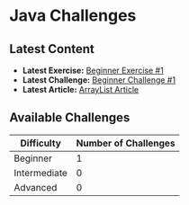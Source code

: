 # Java Challenges

## Latest Content
- **Latest Exercise:** [Beginner Exercise #1](https://github.com/DavidHancu/JavaChallenges/tree/main/Exercises/Beginner/Exercise%20%231)
- **Latest Challenge:** [Beginner Challenge #1](https://github.com/DavidHancu/JavaChallenges/tree/main/Challenges/Beginner/Simple%20Quiz%20(Modular))
- **Latest Article:** [ArrayList Article](https://github.com/DavidHancu/JavaChallenges/wiki/ArrayList)

## Available Challenges
| **Difficulty** | **Number of Challenges** |
|----------------|--------------------------|
| Beginner       | 1                        |
| Intermediate   | 0                        |
| Advanced       | 0                        |
